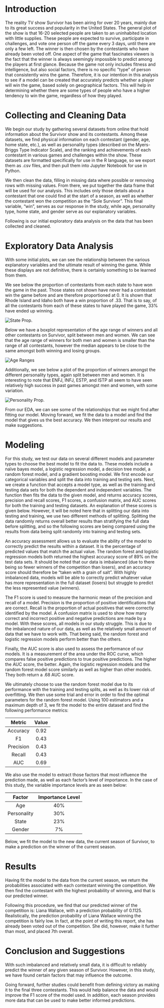 # Introduction

The reality TV show Survivor has been airing for over 20 years, mainly due to its great success and popularity in the United States. The general plot of the show is that 16-20 selected people are taken to an uninhabited location with little supplies. These people are expected to survive, participate in challenges, and vote one person off the game every 3 days, until there are only a few left. The winner is then chosen by the contestants who have already been voted off.  One aspect of the game that fascinates viewers is the fact that the winner is always seemingly impossible to predict among the players at first glance. Because the game not only includes fitness and intelligence, but also social factors, there is no specific "type" of person that consistently wins the game. Therefore, it is our intention in this analysis to see if a model can be created that accurately predicts whether a player will win the game, based solely on geographical factors. This will help in determining whether there are some types of people who have a higher tendency to win the game, regardless of how they played.

# Collecting and Cleaning Data

We begin our study by gathering several datasets from online that hold information about the Survivor show and its contestants. Among these datasets, we find physical information on each contestant (gender, age, home state, etc.), as well as personality types (described on the Myers-Briggs Type Indicator Scale), and the ranking and achievements of each contestant in various games and challenges within the show. These datasets are formatted specifically for use in the R language, so we export them as .csv files, and then pull them into Jupyter Notebook for use in Python.

We then clean the data, filling in missing data where possible or removing rows with missing values. From there, we put together the data frame that will be used for our analysis. This includes only those details about a contestant that one could find at the start of a season, as well as whether the contestant won the competition as the “Sole Survivor”.  This final variable, “win”, serves as our response in the study, while age, personality type, home state, and gender serve as our explanatory variables.

Following is our initial exploratory data analysis on the data that has been collected and cleaned.

# Exploratory Data Analysis

With some initial plots, we can see the relationship between the various explanatory variables and the ultimate result of winning the game. While these displays are not definitive, there is certainly something to be learned from them.

We see below the proportion of contestants from each state to have won the game in the past. Those states not shown have never had a contestant win the game before and are therefore proportioned at 0. It is shown that Rhode Island and Idaho both have a win proportion of .33. That is to say, of all the contestants from each of these states to have played the game, 33% have ended up winning.

![State Prop.](/State_Wins1.png)


Below we have a boxplot representation of the age range of winners and all other contestants on Survivor, split between men and women. We can see that the age range of winners for both men and women is smaller than the range of all contestants, however the median appears to be close to the same amongst both winning and losing groups.

![Age Ranges](/Age_Range.png)

Additionally, we see below a plot of the proportion of winners amongst the different personality types, again split between men and women. It is interesting to note that ENFJ, INFJ, ESTP, and ISTP all seem to have seen relatively high success in past games amongst men and women, with some variation.

![Personality Prop.](/Personality_Gender_Rate.png)

From our EDA, we can see some of the relationships that we might find after fitting our model. Moving forward, we fit the data to a model and find the model that gives us the best accuracy. We then interpret our results and make suggestions.

# Modeling

For this study, we test our data on several different models and parameter types to choose the best model to fit the data to. These models include a naïve bayes model, a logistic regression model, a decision tree model, a random forest model, and a gradient boosting model. We first encode our categorical variables and split the data into training and testing sets. Next, we create a function that accepts a model type, as well as the training and testing data sets for both the dependent and independent variables. The function then fits the data to the given model, and returns accuracy scores, precision and recall scores, F1 scores, a confusion matrix, and AUC scores for both the training and testing datasets. An explanation of these scores is given below. However, it will be noted here that in splitting our data into testing and training, we use two different methods of splitting. Splitting the data randomly returns overall better results than stratifying the full data before splitting, and so the following scores are being compared using the results from data being split randomly into training and testing sets.

An accuracy assessment allows us to evaluate the ability of the model to correctly predict the results within a dataset. It is the percentage of predicted values that match the actual value. The random forest and logistic regression models both returned the highest accuracy score of 89% on the test data sets. It should be noted that our data is imbalanced (due to there being so fewer winners of the competition than losers), and an accuracy score should therefore be “taken with a grain of salt”. With highly imbalanced data, models will be able to correctly predict whatever value has more representation in the full dataset (losers) but struggle to predict the less represented value (winners).

The F1 score is used to measure the harmonic mean of the precision and recall of a model. Precision is the proportion of positive identifications that are correct. Recall is the proportion of actual positives that were correctly identified by the model. A confusion matrix is used to show how many correct and incorrect positive and negative predictions are made by a model. With these scores, all models in our study struggle. This is due to the imbalanced nature of our data, as well as the relatively small amount of data that we have to work with. That being said, the random forest and logistic regression models perform better than the others.

Finally, the AUC score is also used to assess the performance of our models. It is a measurement of the area under the ROC curve, which compares false positive predictions to true positive predictions. The higher the AUC score, the better. Again, the logistic regression models and the random forest model score similarly as well as higher than other models. They both return a .68 AUC score.

We ultimately choose to use the random forest model due to its performance with the training and testing splits, as well as its lower risk of overfitting. We then use some trial and error in order to find the optimal parameters for the random forest model. Using 100 estimators and a maximum depth of 3, we fit the model to the entire dataset and find the following performance metrics:

|Metric|Value|
|:-------:|:------:|
|Accuracy| 0.92|
|F1| 0.43|
|Precision| 0.43|
|Recall| 0.43|
|AUC| 0.69|

We also use the model to extract those factors that most influence the prediction made, as well as each factor’s level of importance. In the case of this study, the variable importance levels are as seen below:

|Factor| Importance Level|
|:-------:|:----------------------:|
|Age| 40%|
|Personality| 30%|
|State| 23%|
|Gender| 7%|

Below, we fit the model to the new data, the current season of Survivor, to make a prediction on the winner of the current season.

# Results

Having fit the model to the data from the current season, we return the probabilities associated with each contestant winning the competition. We then find the contestant with the highest probability of winning, and that is our predicted winner.

Following this procedure, we find that our predicted winner of the competition is:
Liana Wallace, with a prediction probability of 0.1125.
Realistically, the prediction probability of Liana Wallace winning the competition is fairly low. In fact, at the point of writing this report, she has already been voted out of the competition. She did, however, make it further than most, and placed 7th overall.

# Conclusion and Suggestions

With such imbalanced and relatively small data, it is difficult to reliably predict the winner of any given season of Survivor. However, in this study, we have found certain factors that may influence the outcome.

Going forward, further studies could benefit from defining victory as making it to the final three contestants. This would help balance the data and would improve the F1 score of the model used. In addition, each season provides more data that can be used to make better informed predictions.

